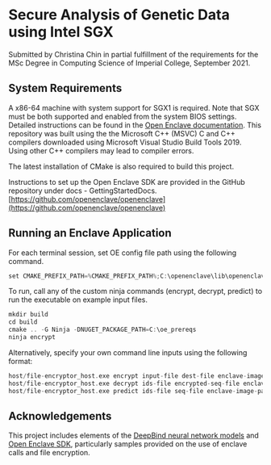 # Secure Analysis of Genetic Data using Intel SGX
Submitted by Christina Chin in partial fulfillment of the requirements for the MSc Degree in Computing Science of Imperial College, September 2021.

## System Requirements
A x86-64 machine with system support for SGX1 is required. Note that SGX must be both supported and enabled from the system BIOS settings. Detailed instructions can be found in the [Open Enclave documentation](https://github.com/openenclave/openenclave/blob/master/docs/GettingStartedDocs/install_oe_sdk-Windows.md). This repository was built using the the Microsoft C++ (MSVC) C and C++ compilers downloaded using Microsoft Visual Studio Build Tools 2019. Using other C++ compilers may lead to compiler errors.

The latest installation of CMake is also required to build this project.

Instructions to set up the Open Enclave SDK are provided in the GitHub repository under docs - GettingStartedDocs.
[https://github.com/openenclave/openenclave](https://github.com/openenclave/openenclave)

## Running an Enclave Application

For each terminal session, set OE config file path using the following command.
```c
set CMAKE_PREFIX_PATH=%CMAKE_PREFIX_PATH%;C:\openenclave\lib\openenclave\cmake
```

To run, call any of the custom ninja commands (encrypt, decrypt, predict) to run the executable on example input files.
```c
mkdir build
cd build
cmake .. -G Ninja -DNUGET_PACKAGE_PATH=C:\oe_prereqs
ninja encrypt
```

Alternatively, specify your own command line inputs using the following format:
```c
host/file-encryptor_host.exe encrypt input-file dest-file enclave-image-path password
host/file-encryptor_host.exe decrypt ids-file encrypted-seq-file enclave-image-path password
host/file-encryptor_host.exe predict ids-file seq-file enclave-image-path
```

## Acknowledgements
This project includes elements of the [DeepBind neural network models](http://tools.genes.toronto.edu/deepbind/) and [Open Enclave SDK](https://github.com/openenclave/openenclave), particularly samples provided on the use of enclave calls and file encryption.

